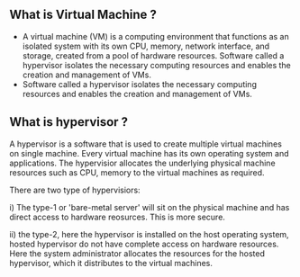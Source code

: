## What is Virtual Machine ?

- A virtual machine (VM) is a computing environment that functions as an isolated system with its own CPU, memory, network interface, and storage, created from a pool of hardware resources. Software called a hypervisor isolates the necessary computing resources and enables the creation and management of VMs.
- Software called a hypervisor isolates the necessary computing resources and enables the creation and management of VMs.

## What is hypervisor ?

A hypervisor is a software that is used to create multiple virtual machines on single machine. Every virtual machine has its own operating system and applications. The hypervisior allocates the underlying physical machine resources such as CPU, memory to the virtual machines as required.

There are two type of hypervisiors:

i) The type-1 or 'bare-metal server' will sit on the physical machine and has direct access to hardware reosurces. This is more secure.

ii) the type-2, here the hypervisor is installed on the host operating system, hosted hypervisor do not have complete access on hardware resources. Here the system administrator allocates the resources for the hosted hypervisor, which it distributes to the virtual machines.
